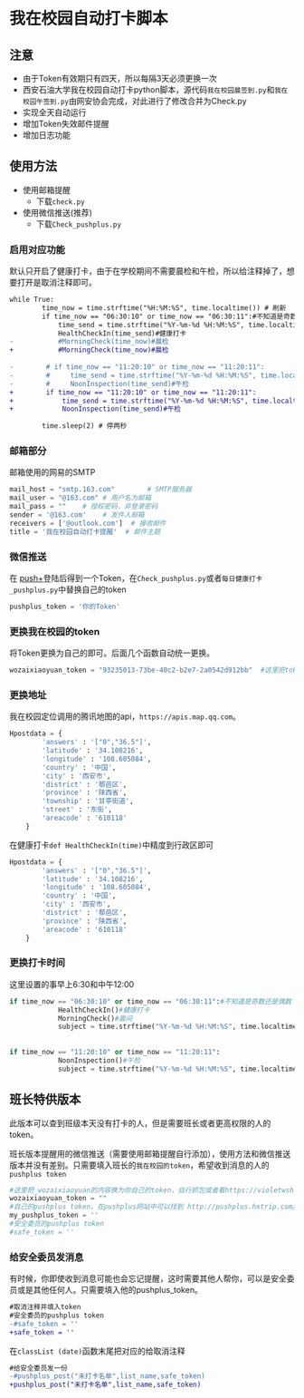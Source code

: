 # 我在校园自动打卡脚本

## 注意
- 由于Token有效期只有四天，所以每隔3天必须更换一次
- 西安石油大学我在校园自动打卡python脚本，源代码`我在校园晨签到.py`和`我在校园午签到.py`由网安协会完成，对此进行了修改合并为Check.py
 - 实现全天自动运行
 - 增加Token失效邮件提醒
 - 增加日志功能


## 使用方法

- 使用邮箱提醒
  - 下载`check.py`
- 使用微信推送(推荐)
  - 下载`Check_pushplus.py`

### 启用对应功能

默认只开启了健康打卡，由于在学校期间不需要晨检和午检，所以给注释掉了，想要打开是取消注释即可。

```diff
while True:
        time_now = time.strftime("%H:%M:%S", time.localtime()) # 刷新
        if time_now == "06:30:10" or time_now == "06:30:11":#不知道是奇数还是偶数
            time_send = time.strftime("%Y-%m-%d %H:%M:%S", time.localtime())
            HealthCheckIn(time_send)#健康打卡
-           #MorningCheck(time_now)#晨检
+           #MorningCheck(time_now)#晨检
      
-        # if time_now == "11:20:10" or time_now == "11:20:11":
-        #     time_send = time.strftime("%Y-%m-%d %H:%M:%S", time.localtime())
-        #     NoonInspection(time_send)#午检
+        if time_now == "11:20:10" or time_now == "11:20:11":
+            time_send = time.strftime("%Y-%m-%d %H:%M:%S", time.localtime())
+            NoonInspection(time_send)#午检
            
        time.sleep(2) # 停两秒
```

### 邮箱部分

邮箱使用的网易的SMTP

```python 
mail_host = "smtp.163.com"        # SMTP服务器
mail_user = "@163.com" # 用户名为邮箱
mail_pass = ""    # 授权密码，非登录密码 
sender = '@163.com'    # 发件人邮箱
receivers = ['@outlook.com']  # 接收邮件
title = '我在校园自动打卡提醒'  # 邮件主题
```
### 微信推送

在 [push+](http://pushplus.hxtrip.com/)登陆后得到一个Token，在`Check_pushplus.py`或者`每日健康打卡_pushplus.py`中替换自己的token

```python
pushplus_token = '你的Token'
```

### 更换我在校园的token

将Token更换为自己的即可。后面几个函数自动统一更换。

```python 
wozaixiaoyuan_token = "93235013-73be-40c2-b2e7-2a0542d912bb"  #这里把token_code的内容换为你自己的token
```
### 更换地址

我在校园定位调用的腾讯地图的api，`https://apis.map.qq.com`。

```python 
Hpostdata = {
        'answers' : '["0","36.5"]',
        'latitude' : '34.108216',
        'longitude' : '108.605084',
        'country' : '中国',
        'city' : '西安市',
        'district' : '鄠邑区',
        'province' : '陕西省',
        'township' : '甘亭街道',
        'street' : '东街',
        'areacode' : '610118'
    }
```
在健康打卡`def HealthCheckIn(time)`中精度到行政区即可

```python
Hpostdata = {
        'answers' : '["0","36.5"]',
        'latitude' : '34.108216',
        'longitude' : '108.605084',
        'country' : '中国',
        'city' : '西安市',
        'district' : '鄠邑区',
        'province' : '陕西省',
        'areacode' : '610118'
    }
```

### 更换打卡时间

这里设置的事早上6:30和中午12:00
```python
if time_now == "06:30:10" or time_now == "06:30:11":#不知道是奇数还是偶数
            HealthCheckIn()#健康打卡
            MorningCheck()#晨间
            subject = time.strftime("%Y-%m-%d %H:%M:%S", time.localtime()) + " 晨间打卡/健康"
            
        
if time_now == "11:20:10" or time_now == "11:20:11":
            NoonInspection()#午检
            subject = time.strftime("%Y-%m-%d %H:%M:%S", time.localtime()) + " 午检打卡"
```

## 班长特供版本

此版本可以查到班级本天没有打卡的人，但是需要班长或者更高权限的人的token。

班长版本提醒用的微信推送（需要使用邮箱提醒自行添加），使用方法和微信推送版本并没有差别。只需要填入班长的`我在校园的token`，希望收到消息的人的`pushplus token`

```python
#这里把_wozaixiaoyuan的内容换为你自己的token，自行抓包或者看https://violetwsh.com/2021/01/10/wozaixiaoyuan/#more
wozaixiaoyuan_token = ""
#自己的pushplus token，在pushplus网站中可以找到 http://pushplus.hxtrip.com/
my_pushplus_token = ''
#安全委员的pushplus token
#safe_token = ''
```

### 给安全委员发消息

有时候，你即使收到消息可能也会忘记提醒，这时需要其他人帮你，可以是安全委员或是其他任何人。只需要填入他的pushplus_token。

```diff
#取消注释并填入token
#安全委员的pushplus token
-#safe_token = ''
+safe_token = ''
```

在`classList (date)`函数末尾把对应的给取消注释

```diff
#给安全委员发一份
-#pushplus_post("未打卡名单",list_name,safe_token)
+pushplus_post("未打卡名单",list_name,safe_token)
```

